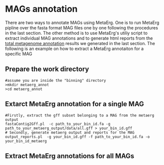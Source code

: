 # MAGs annotation
There are two ways to annotate MAGs using MetaErg. One is to run MetaErg pipline over the fasta format MAG files one by one following the procedures in the last section. The other method is to use MetaErg's utiliy script to extract individual MAG annotations and to generate html reports from the [total metagenome annotation](https://github.com/xiaoli-dong/metagenomics_crash_course/blob/master/annotation/README.md) results we generated in the last section. The following is an example on how to extract a MetaErg annotaiton for a specific MAG

## Prepare the work directory
```
#assume you are inside the "binning" directory
>mkdir metaerg_annot
>cd metaerg_annot
```
## Extarct MetaErg annotation for a single MAG
```
#Firstly, extract the gff subset belonging to a MAG from the metaerg output
fastaContig2Gff.pl  -c path_to_your_bin_id.fa -g path_to_your_metaerg_output/data/all.gff > your_bin_id.gff
# Secondly, generate metaerg output and reports for the MAG
output_reports.pl  -g your_bin_id.gff -f path_to_your_bin_id.fa -o your_bin_id_metaerg
```
## Extract MetaErg annotations for all MAGs
